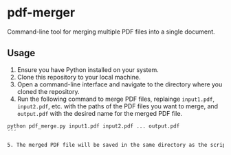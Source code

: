 # pdf-merger
Command-line tool for merging multiple PDF files into a single document.

## Usage

1. Ensure you have Python installed on your system.
2. Clone this repository to your local machine.
3. Open a command-line interface and navigate to the directory where you cloned the repository.
4. Run the following command to merge PDF files, replainge `input1.pdf`, `input2.pdf`, etc. with the paths of the PDF files you want to merge, and `output.pdf` with the desired name for the merged PDF file.
```bash
python pdf_merge.py input1.pdf input2.pdf ... output.pdf
´´´

5. The merged PDF file will be saved in the same directory as the script.

